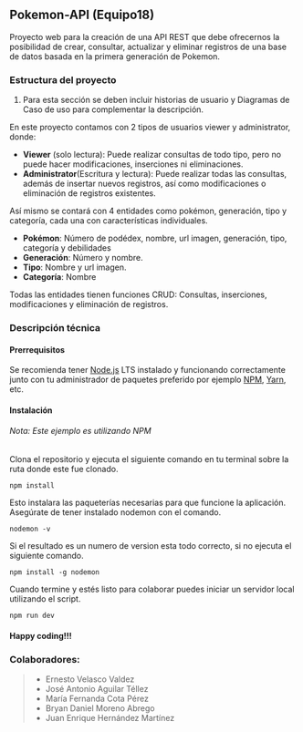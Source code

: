 ﻿## Pokemon-API (Equipo18)
Proyecto web para la creación de una API REST  que debe ofrecernos la posibilidad de crear, consultar, actualizar y eliminar registros de una base de datos basada en la primera generación de Pokemon.
### Estructura del proyecto  

 1. Para esta sección se deben incluir historias de usuario y Diagramas de Caso de uso para complementar la descripción.
 
En este proyecto contamos con 2 tipos de usuarios viewer y administrator, donde:

 - **Viewer** (solo lectura): Puede realizar consultas de todo tipo, pero no puede hacer modificaciones, inserciones ni eliminaciones.
 - **Administrator**(Escritura y lectura): Puede realizar todas las consultas, además de insertar nuevos registros, así como modificaciones o eliminación de registros existentes.

Así mismo se contará con 4 entidades como pokémon, generación, tipo y categoría, cada una con características individuales.

 - **Pokémon**: Número de podédex, nombre, url imagen, generación, tipo, categoría y debilidades
 - **Generación**: Número y nombre.
 - **Tipo**: Nombre y url imagen.
 - **Categoría**: Nombre

Todas las entidades tienen funciones CRUD: Consultas, inserciones, modificaciones y eliminación de registros.
 
### Descripción técnica 
#### Prerrequisitos

Se recomienda tener [Node.js](https://nodejs.org/) LTS instalado y funcionando correctamente junto con tu administrador de paquetes preferido por ejemplo [NPM](https://npmjs.org/), [Yarn](https://yarnpkg.com/), etc.
#### Instalación
###### Nota: Este ejemplo es utilizando NPM
Clona el repositorio y ejecuta el siguiente comando en tu terminal sobre la ruta donde este fue clonado.

    npm install
Esto instalara las paqueterías necesarias para que funcione la aplicación.
Asegúrate de tener instalado nodemon con el comando.

    nodemon -v
 Si el resultado es un numero de version esta todo correcto, si no ejecuta el siguiente comando.
 

    npm install -g nodemon
Cuando termine y estés listo para colaborar puedes iniciar un servidor local utilizando el script.

    npm run dev
#### Happy coding!!!
### Colaboradores:
> - Ernesto Velasco Valdez
> - José Antonio Aguilar Téllez
> - María Fernanda Cota Pérez
> - Bryan Daniel Moreno Abrego
> - Juan Enrique Hernández Martínez





